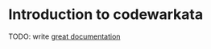 # Introduction to codewarkata

TODO: write [great documentation](http://jacobian.org/writing/what-to-write/)
